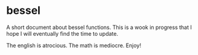 # bessel
A short document about bessel functions. This is a wook in progress that I hope I will eventually find the time to update.

The english is atrocious. The math is mediocre. Enjoy!
